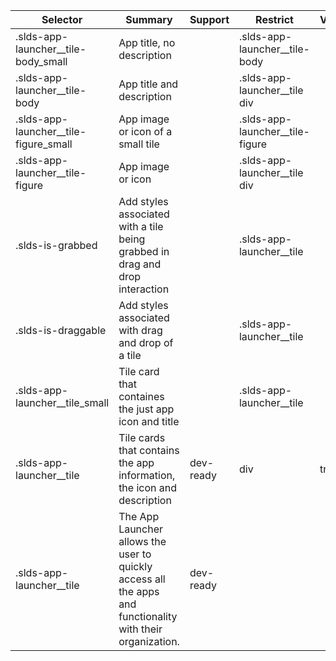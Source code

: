 

| Selector | Summary | Support | Restrict | Variant | Modifier |
|-------|-------|-------|-------|-------|-------|
| .slds-app-launcher__tile-body_small | App title, no description |   | .slds-app-launcher__tile-body |   |   |
| .slds-app-launcher__tile-body | App title and description |   | .slds-app-launcher__tile div |   |   |
| .slds-app-launcher__tile-figure_small | App image or icon of a small tile |   | .slds-app-launcher__tile-figure |   |   |
| .slds-app-launcher__tile-figure | App image or icon |   | .slds-app-launcher__tile div |   |   |
| .slds-is-grabbed | Add styles associated with a tile being grabbed in drag and drop interaction |   | .slds-app-launcher__tile |   | true |
| .slds-is-draggable | Add styles associated with drag and drop of a tile |   | .slds-app-launcher__tile |   |   |
| .slds-app-launcher__tile_small | Tile card that containes the just app icon and title |   | .slds-app-launcher__tile |   |   |
| .slds-app-launcher__tile | Tile cards that contains the app information, the icon and description | dev-ready | div | true |   |
| .slds-app-launcher__tile | The App Launcher allows the user to quickly access all the apps and functionality with their organization. | dev-ready |   |   |   |